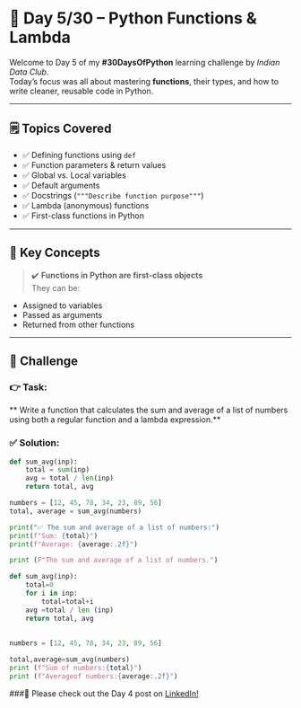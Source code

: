 # 📘 Day 5/30 – Python Functions & Lambda

Welcome to Day 5 of my **#30DaysOfPython** learning challenge by *Indian Data Club*.  
Today’s focus was all about mastering **functions**, their types, and how to write cleaner, reusable code in Python.

---

## 🗒️ Topics Covered

- ✅ Defining functions using `def`
- ✅ Function parameters & return values
- ✅ Global vs. Local variables
- ✅ Default arguments
- ✅ Docstrings (`"""Describe function purpose"""`)
- ✅ Lambda (anonymous) functions
- ✅ First-class functions in Python

---

## 📌 Key Concepts

> ✔️ **Functions in Python are first-class objects**  
They can be:
- Assigned to variables
- Passed as arguments
- Returned from other functions

---

## 🎯 Challenge

### 👉 Task:
** Write a function that calculates the sum and average of a list of numbers using both a regular function and a lambda expression.**

### ✅ Solution:
```python
def sum_avg(inp):
    total = sum(inp)
    avg = total / len(inp)
    return total, avg

numbers = [12, 45, 78, 34, 23, 89, 56]
total, average = sum_avg(numbers)

print("✅ The sum and average of a list of numbers:")
print(f"Sum: {total}")
print(f"Average: {average:.2f}")
```


```python
print (F"The sum and average of a list of numbers.")

def sum_avg(inp):
    total=0
    for i in inp:
        total=total+i
    avg =total / len (inp)
    return total, avg
    
  
numbers = [12, 45, 78, 34, 23, 89, 56]

total,average=sum_avg(numbers)
print (f"Sum of numbers:{total}")
print (f"Averageof numbers:{average:.2f}")
```

###📢 Please check out the Day 4 post on [LinkedIn!](https://www.linkedin.com/posts/karthiga-lakshmanan_30daysofpython-python-dataanalytics-activity-7336217186832719874-9roU?utm_source=share&utm_medium=member_desktop&rcm=ACoAACQ2IrAB4tvB8B6NZStCzsJHzXhLsxGLlPI)
